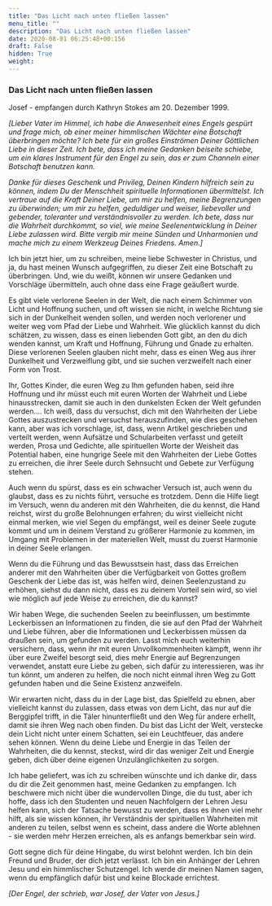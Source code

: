 ```yaml
---
title: "Das Licht nach unten fließen lassen"
menu_title: ""
description: "Das Licht nach unten fließen lassen"
date: 2020-08-01 06:25:48+00:156
draft: False
hidden: True
weight:
---
```

### Das Licht nach unten fließen lassen

Josef - empfangen durch Kathryn Stokes am 20. Dezember 1999.

*[Lieber Vater im Himmel, ich habe die Anwesenheit eines Engels gespürt und frage mich, ob einer meiner himmlischen Wächter eine Botschaft überbringen möchte? Ich bete für ein großes Einströmen Deiner Göttlichen Liebe in dieser Zeit. Ich bete, dass ich meine Gedanken beiseite schiebe, um ein klares Instrument für den Engel zu sein, das er zum Channeln einer Botschaft benutzen kann.*

*Danke für dieses Geschenk und Privileg, Deinen Kindern hilfreich sein zu können, indem Du der Menschheit spirituelle Informationen übermittelst. Ich vertraue auf die Kraft Deiner Liebe, um mir zu helfen, meine Begrenzungen zu überwinden; um mir zu helfen, geduldiger und weiser, liebevoller und gebender, toleranter und verständnisvoller zu werden. Ich bete, dass nur die Wahrheit durchkommt, so viel, wie meine Seelenentwicklung in Deiner Liebe zulassen wird. Bitte vergib mir meine Sünden und Unharmonien und mache mich zu einem Werkzeug Deines Friedens. Amen.]*

Ich bin jetzt hier, um zu schreiben, meine liebe Schwester in Christus, und ja, du hast meinen Wunsch aufgegriffen, zu dieser Zeit eine Botschaft zu überbringen. Und, wie du weißt, können wir unsere Gedanken und Vorschläge übermitteln, auch ohne dass eine Frage geäußert wurde.

Es gibt viele verlorene Seelen in der Welt, die nach einem Schimmer von Licht und Hoffnung suchen, und oft wissen sie nicht, in welche Richtung sie sich in der Dunkelheit wenden sollen, und werden noch verlorener und weiter weg vom Pfad der Liebe und Wahrheit. Wie glücklich kannst du dich schätzen, zu wissen, dass es einen liebenden Gott gibt, an den du dich wenden kannst, um Kraft und Hoffnung, Führung und Gnade zu erhalten. Diese verlorenen Seelen glauben nicht mehr, dass es einen Weg aus ihrer Dunkelheit und Verzweiflung gibt, und sie suchen verzweifelt nach einer Form von Trost.

Ihr, Gottes Kinder, die euren Weg zu Ihm gefunden haben, seid ihre Hoffnung und ihr müsst euch mit euren Worten der Wahrheit und Liebe hinausstrecken, damit sie auch in den dunkelsten Ecken der Welt gefunden werden.... Ich weiß, dass du versuchst, dich mit den Wahrheiten der Liebe Gottes auszustrecken und versuchst herauszufinden, wie dies geschehen kann, aber was ich vorschlage, ist, dass, wenn Artikel geschrieben und verteilt werden, wenn Aufsätze und Schularbeiten verfasst und geteilt werden, Prosa und Gedichte, alle spirituellen Worte der Weisheit das Potential haben, eine hungrige Seele mit den Wahrheiten der Liebe Gottes zu erreichen, die ihrer Seele durch Sehnsucht und Gebete zur Verfügung stehen.

Auch wenn du spürst, dass es ein schwacher Versuch ist, auch wenn du glaubst, dass es zu nichts führt, versuche es trotzdem. Denn die Hilfe liegt im Versuch, wenn du anderen mit den Wahrheiten, die du kennst, die Hand reichst, wirst du große Belohnungen erfahren; du wirst vielleicht nicht einmal merken, wie viel Segen du empfängst, weil es deiner Seele zugute kommt und um in deinem Verstand zu größerer Harmonie zu kommen, im Umgang mit Problemen in der materiellen Welt, musst du zuerst Harmonie in deiner Seele erlangen.

Wenn du die Führung und das Bewusstsein hast, dass das Erreichen anderer mit den Wahrheiten über die Verfügbarkeit von Gottes großem Geschenk der Liebe das ist, was helfen wird, deinen Seelenzustand zu erhöhen, siehst du dann nicht, dass es zu deinem Vorteil sein wird, so viel wie möglich auf jede Weise zu erreichen, die du kannst?

Wir haben Wege, die suchenden Seelen zu beeinflussen, um bestimmte Leckerbissen an Informationen zu finden, die sie auf den Pfad der Wahrheit und Liebe führen, aber die Informationen und Leckerbissen müssen da draußen sein, um gefunden zu werden. Lasst mich euch weiterhin versichern, dass, wenn ihr mit euren Unvollkommenheiten kämpft, wenn ihr über eure Zweifel besorgt seid, dies mehr Energie auf Begrenzungen verwendet, anstatt eure Liebe zu geben, sich dafür zu interessieren, was ihr tun könnt, um anderen zu helfen, die noch nicht einmal ihren Weg zu Gott gefunden haben und die Seine Existenz anzweifeln.

Wir erwarten nicht, dass du in der Lage bist, das Spielfeld zu ebnen, aber vielleicht kannst du zulassen, dass etwas von dem Licht, das nur auf die Berggipfel trifft, in die Täler hinunterfließt und den Weg für andere erhellt, damit sie ihren Weg nach oben finden. Du bist das Licht der Welt, verstecke dein Licht nicht unter einem Schatten, sei ein Leuchtfeuer, das andere sehen können. Wenn du deine Liebe und Energie in das Teilen der Wahrheiten, die du kennst, steckst, wird dir das weniger Zeit und Energie geben, dich über deine eigenen Unzulänglichkeiten zu sorgen.

Ich habe geliefert, was ich zu schreiben wünschte und ich danke dir, dass du dir die Zeit genommen hast, meine Gedanken zu empfangen. Ich beschwere mich nicht über die wundervollen Dinge, die du tust, aber ich hoffe, dass ich den Studenten und neuen Nachfolgern der Lehren Jesu helfen kann, sich der Tatsache bewusst zu werden, dass es ihnen viel mehr hilft, als sie wissen können, ihr Verständnis der spirituellen Wahrheiten mit anderen zu teilen, selbst wenn es scheint, dass andere die Worte ablehnen - sie werden mehr Herzen erreichen, als es anfangs bemerkbar sein wird.

Gott segne dich für deine Hingabe, du wirst belohnt werden. Ich bin dein Freund und Bruder, der dich jetzt verlässt. Ich bin ein Anhänger der Lehren Jesu und ein himmlischer Schutzengel. Ich werde dir meinen Namen sagen, wenn du empfänglich dafür bist und keine Blockade errichtest.

*[Der Engel, der schrieb, war Josef, der Vater von Jesus.]*
